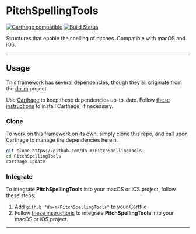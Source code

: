 # PitchSpellingTools
[![Carthage compatible](https://img.shields.io/badge/Carthage-compatible-4BC51D.svg?style=flat)](https://github.com/Carthage/Carthage) [![Build Status](https://travis-ci.org/dn-m/PitchSpellingTools.svg?branch=master)](https://travis-ci.org/dn-m/PitchSpellingTools)

Structures that enable the spelling of pitches. Compatible with macOS and iOS.

***

## Usage

This framework has several dependencies, though they all originate from the [dn-m](https://github.com/dn-m) project.  

Use [Carthage](https://github.com/Carthage/Carthage) to keep these dependencies up-to-date. Follow [these instructions](https://github.com/Carthage/Carthage#installing-carthage) to install Carthage, if necessary.

### Clone

To work on this framework on its own, simply clone this repo, and call upon Carthage to manage the dependencies herein.

```Bash
git clone https://github.com/dn-m/PitchSpellingTools
cd PitchSpellingTools
carthage update
```

<a name="integration"></a>
### Integrate

To integrate **PitchSpellingTools** into your macOS or iOS project, follow these steps: 

1. Add `github "dn-m/PitchSpellingTools"` to your [Cartfile](https://github.com/Carthage/Carthage/blob/master/Documentation/Artifacts.md#cartfile) 
2. Follow [these instructions](https://github.com/Carthage/Carthage#adding-frameworks-to-an-application) to integrate **PitchSpellingTools** into your macOS or iOS project.

***




 
